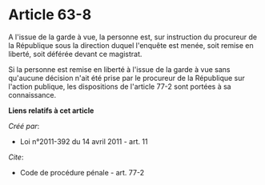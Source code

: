 # Article 63-8

A l'issue de la garde à vue, la personne est, sur instruction du procureur de la République sous la direction duquel
l'enquête est menée, soit remise en liberté, soit déférée devant ce magistrat. 

Si la personne est remise en liberté à l'issue de la garde à vue sans qu'aucune décision n'ait été prise par le procureur de
la République sur l'action publique, les dispositions de l'article 77-2 sont portées à sa connaissance.

**Liens relatifs à cet article**

_Créé par_:

  - Loi n°2011-392 du 14 avril 2011 - art. 11

_Cite_:

  - Code de procédure pénale - art. 77-2

